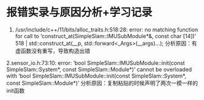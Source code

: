 # 报错实录与原因分析+学习记录

1. /usr/include/c++/11/bits/alloc_traits.h:518:28: error: no matching function for call to ‘construct_at(SimpleSlam::IMUSubModule*&, const char [14])’
  518 |           std::construct_at(__p, std::forward<_Args>(__args)...);
  分析原因：有虚函数没有重写，导致构造出错

2.sensor_io.h:73:10: error: ‘bool SimpleSlam::IMUSubModule::init(const SimpleSlam::System*, const SimpleSlam::Module*)’ cannot be overloaded with ‘bool SimpleSlam::IMUSubModule::init(const SimpleSlam::System*, const SimpleSlam::Module*)’
  分析原因：复制粘贴的时候声明了两次一模一样的init函数